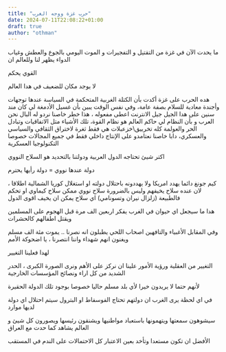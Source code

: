 ```yaml
---
title: "حرب غزة ووجه الغرب"
date: 2024-07-11T22:08:22+01:00
draft: true
author: "othman"
---
```


ما يحدت الآن في غزة من التقتيل و التفجيرات و الموت اليومي بالجوع والعطش وغياب الدواء يظهر لنا وللعالم ان

القوي يحكم

لا يوجد مكان للضعيف في هدا العالم

هده الحرب على غزة أكدت بأن الكتلة الغربية المتحكمة في السياسة عندها توجهات وأجندة معادية للسلام بصفة عامة، وفي نفس الوقت يبين بأن غسيل الأدمغة لي كان مند سنين على هدا الجيل جيل الانترنت اعطى مفعوله ، هذا خطر خاصنا نردو له البال نحن العرب و بأن النظام لي حاكم العالم هو نظام القوة، تلك الأشياء متل الاتفاقيات وتبادل الحر والعولمة كله تخربيق\خزعبلات هي فقط ثغرة لاختراق الثقافي والسياسي والعسكري، دابا خاصنا نعتامدو على الإنتاج داخلي فقط في جميع المجالات خصوصا التكنولوجيا العسكرية

اكتر شيئ تحتاجه الدول العربية ودولتنا بالتحديد هو السلاح النووي

دولة عندها نووي = دولة رأيها يحترم

كيم جونغ دائما يهدد امريكا ولا يهددونه باحتلال دولته او استغلال كوريا الشمالية اطلاقا ، لان عنده سلاح يخيفهم وليس بالضرورة سلاح نووي ممكن سلاح كيماوي او تحكم فالطبيعة (زلزال نيران وتسونامي) اي سلاح يمكن ان يخيف اقوى الدول

هدا ما سيجعل اي حيوان في الغرب يفكر اربعين الف مرة قبل الهجوم على المسلمين ويقتل اطفالهم كالحشرات

وفي المقابل الأغبياء والتافهين اصحاب اللحي يطبلون انه نصرنا .. يموت مئة الف مسلم ويغنون انهم شهداء واننا انتصرنا ، يا اضحوكة الأمم

لهدا فعلينا التغيير

التغيير من العقلية ورؤية الأمور علينا ان نركز على الأهم ونرى الصورة الكبرى ، الحدر الشديد من كل اراء ونصائح المؤسسات الخارجية

لأنهم حتما لا يريدون خيرا لأي بلد مسلم حاليا خصوصا بوجود تلك الدولة الحقيرة

في اي لحظة يرى الغرب ان دولتهم تحتاج الفوسفاط او البترول سيتم احتلال اي دولة لديها موارد

سيشوهون سمعتها ويتهمونها باستعباد مواطنيها ويشنقون رئيسها ويصورون كل شيئ و العالم يشاهد كما حدت مع العراق

الأفضل ان تكون مستعدا وتأخد بعين الاعتبار كل الاحتمالات على الندم في المستقب
